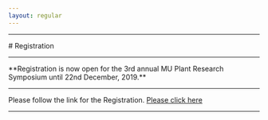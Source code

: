 ```yaml
---
layout: regular
---
```


<hr style="clear: both;" />
# Registration 
<hr style="clear: both;" />
**Registration is now open for the 3rd annual MU Plant Research Symposium until 22nd December, 2019.** 
<hr style="clear: both;" />
Please follow the link for the Registration.  <a href="https://docs.google.com/forms/d/14sIsIanNSz7YTk_tA1m2vKuJVY3yl0B0jkw-HkNSYCU/edit#responses" target="_blank"> Please click here
<hr style="clear: both;" />
